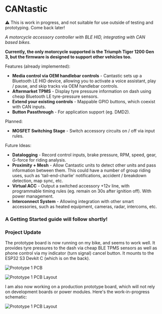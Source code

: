 # CANtastic

:warning: This is work in progress, and not suitable for use outside of testing and prototyping. Come back later!

_A motorcycle accessory controller with BLE HID, integrating with CAN based bikes._

**Currently, the only motorcycle supported is the Triumph Tiger 1200 Gen 3, but the firmware is designed to support other vehicles too.**

Features (already implemented):

- **Media control via OEM handlebar controls** - Cantastic sets up a Bluetooth LE HID device, allowing you to activate a voice assistant, play / pause, and skip tracks via OEM handlebar controls.
- **Aftermarket TPMS** - Display tyre pressure information on dash using cheap Bluetooth LE tyre-pressure sensors.
- **Extend your existing controls** - Mappable GPIO buttons, which coexist with CAN inputs.
- **Button Passthrough** - For application support (eg. DMD2).

Planned:

- **MOSFET Switching Stage** - Switch accessory circuits on / off via input rules.

Future Ideas:

- **Datalogging** - Record control inputs, brake pressure, RPM, speed, gear, G-force for riding analysis.
- **Proximity + Mesh** - Allow Cantastic units to detect other units and pass information between them. This could have a number of group riding uses, such as 'tail-end-charlie' notifications, accident / breakdown detection, map sync, etc.
- **Virtual ACC** - Output a switched accessory +12v line, with programmable timing rules (eg. remain on 30s after ignition off). With power management.
- **Interconnect System** - Allowing integration with other smart accessories, such as heated equipment, cameras, radar, intercoms, etc.

### A Getting Started guide will follow shortly!

### Project Update

The prototype board is now running on my bike, and seems to work well. It provides tyre pressures to the dash via cheap BLE TPMS sensors as well as phone control via my indicator (turn signal) cancel button. It mounts to the ESP32 S3 Devkit C (which is on the back).

![Prototype 1 PCB](https://github.com/talss89/cantastic/blob/main/docs/images/prototype-1.jpeg?raw=true)

![Prototype 1 PCB Layout](https://github.com/talss89/cantastic/blob/main/docs/images/prototype-1-pcb.png?raw=true)

I am also now working on a production prototype board, which will not rely on development boards or power modules. Here's the work-in-progress schematic:

![Prototype 1 PCB Layout](https://github.com/talss89/cantastic/blob/main/docs/images/r1-schematic.png?raw=true)